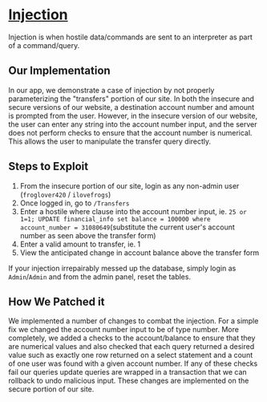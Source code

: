 # [Injection](https://owasp.org/www-project-top-ten/2017/A1_2017-Injection)

Injection is when hostile data/commands are sent to an interpreter as part of a command/query.

## Our Implementation

In our app, we demonstrate a case of injection by not properly parameterizing the "transfers" portion of our site. In both the insecure and secure versions of our website, a destination account number and amount is prompted from the user. However, in the insecure version of our website, the user can enter any string into the account number input, and the server does not perform checks to ensure that the account number is numerical. This allows the user to manipulate the transfer query directly.

## Steps to Exploit

1. From the insecure portion of our site, login as any non-admin user (`froglover420` / `ilovefrogs`)
2. Once logged in, go to `/Transfers`
3. Enter a hostile where clause into the account number input, ie. `25 or 1=1; UPDATE financial_info set balance = 100000 where account_number = 31080649`(substitute the current user's account number as seen above the transfer form)
4. Enter a valid amount to transfer, ie. 1
5. View the anticipated change in account balance above the transfer form

If your injection irrepairably messed up the database, simply login as `Admin`/`Admin` and from the admin panel, reset the tables.

## How We Patched it

We implemented a number of changes to combat the injection. For a simple fix we changed the account number input to be of type number. More completely, we added a checks to the account/balance to ensure that they are numerical values and also checked that each query returned a desired value such as exactly one row returned on a select statement and a count of one user was found with a given account number. If any of these checks fail our queries update queries are wrapped in a transaction that we can rollback to undo malicious input. These changes are implemented on the secure portion of our site.
